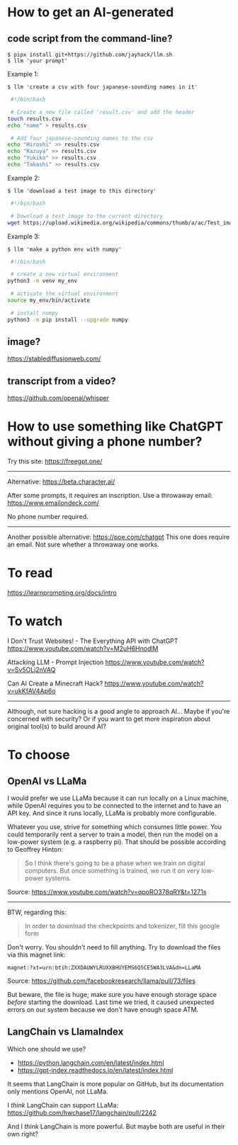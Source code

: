 # How to get an AI-generated
## code script from the command-line?

    $ pipx install git+https://github.com/jayhack/llm.sh
    $ llm 'your prompt'

Example 1:

    $ llm 'create a csv with four japanese-sounding names in it'
```bash
 #!/bin/bash

 # Create a new file called 'result.csv' and add the header
touch results.csv
echo "name" > results.csv

 # Add four japanese-sounding names to the csv
echo "Hiroshi" >> results.csv
echo "Kazuya" >> results.csv
echo "Yukiko" >> results.csv
echo "Takashi" >> results.csv
```
Example 2:

    $ llm 'download a test image to this directory'
```bash
 #!/bin/bash

 # Download a test image to the current directory
wget https://upload.wikimedia.org/wikipedia/commons/thumb/a/ac/Test_image.jpg/220px-Test_image.jpg
```
Example 3:

    $ llm 'make a python env with numpy'
```bash
 #!/bin/bash

 # create a new virtual environment
python3 -m venv my_env

 # activate the virtual environment
source my_env/bin/activate

 # install numpy
python3 -m pip install --upgrade numpy
```
## image?

<https://stablediffusionweb.com/>

## transcript from a video?

<https://github.com/openai/whisper>

##
# How to use something like ChatGPT without giving a phone number?

Try this site: <https://freegpt.one/>

---

Alternative: <https://beta.character.ai/>

After some prompts, it requires an inscription.  Use a throwaway email:
<https://www.emailondeck.com/>

No phone number required.

---

Another possible alternative: <https://poe.com/chatgpt>
This one does require an email.
Not sure whether a throwaway one works.

##
# To read

<https://learnprompting.org/docs/intro>

# To watch

I Don't Trust Websites! - The Everything API with ChatGPT
<https://www.youtube.com/watch?v=M2uH6HnodlM>

Attacking LLM - Prompt Injection
<https://www.youtube.com/watch?v=Sv5OLj2nVAQ>

Can AI Create a Minecraft Hack?
<https://www.youtube.com/watch?v=ukKfAV4Ap6o>

---

Although, not sure hacking is a good angle to approach AI...
Maybe if you're concerned with security?
Or if you want to get more inspiration about original tool(s) to build around AI?

##
# To choose
## OpenAI vs LLaMa

I would prefer we use LLaMa because it can run locally on a Linux machine, while
OpenAI requires you to be connected to the internet and to have an API key.
And since it runs locally, LLaMa is probably more configurable.

Whatever you use,  strive for something which consumes little  power.  You could
temporarily rent a  server to train a  model, then run the model  on a low-power
system (e.g.  a raspberry pi).   That should  be possible according  to Geoffrey
Hinton:

   > So I think there's going to be a phase when we train on digital computers.
   > But once something is trained, we run it on very low-power systems.

Source: <https://www.youtube.com/watch?v=qpoRO378qRY&t=1271s>

---

BTW, regarding this:

   > In order to download the checkpoints and tokenizer, fill this google form

Don't worry.  You shouldn't need to fill anything.
Try to download the files via this magnet link:

    magnet:?xt=urn:btih:ZXXDAUWYLRUXXBHUYEMS6Q5CE5WA3LVA&dn=LLaMA

Source: <https://github.com/facebookresearch/llama/pull/73/files>

But beware, the file  is huge; make sure you have  enough storage space *before*
starting the download.   Last time we tried, it caused  unexpected errors on our
system because we don't have enough space ATM.

## LangChain vs LlamaIndex

Which one should we use?

- <https://python.langchain.com/en/latest/index.html>
- <https://gpt-index.readthedocs.io/en/latest/index.html>

It seems  that LangChain is more  popular on GitHub, but  its documentation only
mentions OpenAI, not LLaMa.

I *think* LangChain can support LLaMa:
<https://github.com/hwchase17/langchain/pull/2242>

And I *think* LangChain is more powerful.
But maybe both are useful in their own right?
